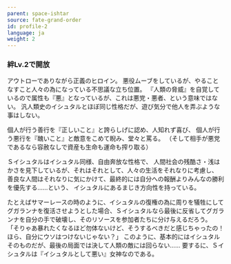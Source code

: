 ```yaml
---
parent: space-ishtar
source: fate-grand-order
id: profile-2
language: ja
weight: 2
---
```


### 絆Lv.2で開放

アウトローでありながら正義のヒロイン。
悪役ムーブをしているが、やることなすこと人々の為になっている不思議な立ち位置。
『人類の脅威』を自覚しているので属性も『悪』となっているが、これは悪党・悪者、という意味ではない。
汎人類史のイシュタルとほぼ同じ性格だが、遊び気分で他人を弄ぶような事はしない。

個人が行う善行を『正しいこと』と誇らしげに認め、人知れず喜び、
個人が行う悪行を『醜いこと』と敵意をこめて睨み、堂々と罵る。
（そして相手が悪党であるなら容赦なしで資産も生命も運命も搾り取る）

Ｓイシュタルはイシュタル同様、自由奔放な性格で、
人間社会の残酷さ・浅はかさを見下しているが、それはそれとして、人々の生活をそれなりに考慮し、
善良な人間はそれなりに気にかけて、最終的には自分への報酬よりみんなの勝利を優先する……という、
イシュタルにあるまじき方向性を持っている。

たとえばサマーレースの時のように、イシュタルの復権の為に周りを犠牲にしてグガランナを復活させようとした場合、Ｓイシュタルなら最後に反省してグガランナを自分の手で破壊し、そのリソースを参加者たちに分け与えるだろう。
「そりゃあ暴れたくなるほど勿体ないけど、そうするべきだと感じちゃったの！ほら、自分にウソはつけないじゃない？」
このように、基本的にはイシュタルそのものだが、最後の局面では決して人類の敵には回らない……
要するに、Ｓイシュタルは『イシュタルとして悪い』女神なのである。
